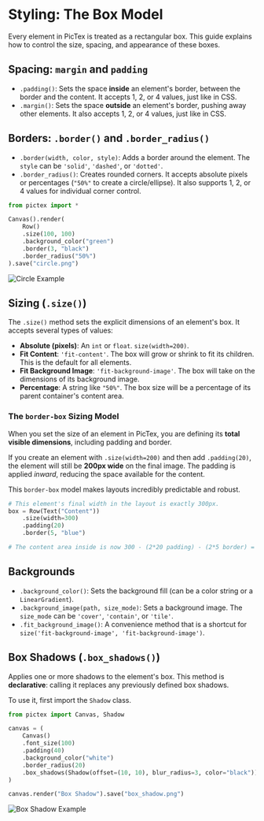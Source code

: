 # Styling: The Box Model

Every element in PicTex is treated as a rectangular box. This guide explains how to control the size, spacing, and appearance of these boxes.

## Spacing: `margin` and `padding`

-   `.padding()`: Sets the space **inside** an element's border, between the border and the content. It accepts 1, 2, or 4 values, just like in CSS.
-   `.margin()`: Sets the space **outside** an element's border, pushing away other elements. It also accepts 1, 2, or 4 values, just like in CSS.

## Borders: `.border()` and `.border_radius()`

-   `.border(width, color, style)`: Adds a border around the element. The `style` can be `'solid'`, `'dashed'`, or `'dotted'`.
-   `.border_radius()`: Creates rounded corners. It accepts absolute pixels or percentages (`"50%"` to create a circle/ellipse). It also supports 1, 2, or 4 values for individual corner control.

```python
from pictex import *

Canvas().render(
    Row()
    .size(100, 100)
    .background_color("green")
    .border(3, "black")
    .border_radius("50%")
).save("circle.png")
```

![Circle Example](https://res.cloudinary.com/dlvnbnb9v/image/upload/v1754099219/circle_nmcf9b.png)

## Sizing (`.size()`)

The `.size()` method sets the explicit dimensions of an element's box. It accepts several types of values:

-   **Absolute (pixels)**: An `int` or `float`. `size(width=200)`.
-   **Fit Content**: `'fit-content'`. The box will grow or shrink to fit its children. This is the default for all elements.
-   **Fit Background Image**: `'fit-background-image'`. The box will take on the dimensions of its background image.
-   **Percentage**: A string like `"50%"`. The box size will be a percentage of its parent container's content area.

### The `border-box` Sizing Model

When you set the size of an element in PicTex, you are defining its **total visible dimensions**, including padding and border.

If you create an element with `.size(width=200)` and then add `.padding(20)`, the element will still be **200px wide** on the final image. The padding is applied *inward*, reducing the space available for the content.

This `border-box` model makes layouts incredibly predictable and robust.

```python
# This element's final width in the layout is exactly 300px.
box = Row(Text("Content"))
    .size(width=300)
    .padding(20)
    .border(5, "blue")

# The content area inside is now 300 - (2*20 padding) - (2*5 border) = 250px wide.
```

## Backgrounds

-   `.background_color()`: Sets the background fill (can be a color string or a `LinearGradient`).
-   `.background_image(path, size_mode)`: Sets a background image. The `size_mode` can be `'cover'`, `'contain'`, or `'tile'`.
-   `.fit_background_image()`: A convenience method that is a shortcut for `size('fit-background-image', 'fit-background-image')`.

## Box Shadows (`.box_shadows()`)

Applies one or more shadows to the element's box. This method is **declarative**: calling it replaces any previously defined box shadows.

To use it, first import the `Shadow` class.

```python
from pictex import Canvas, Shadow

canvas = (
    Canvas()
    .font_size(100)
    .padding(40)
    .background_color("white")
    .border_radius(20)
    .box_shadows(Shadow(offset=(10, 10), blur_radius=3, color="black"))
)

canvas.render("Box Shadow").save("box_shadow.png")
```

![Box Shadow Example](https://res.cloudinary.com/dlvnbnb9v/image/upload/v1754099381/box_shadow_m2xhcq.png)
